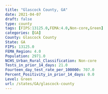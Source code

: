 ```yaml
---
title: "Glascock County, GA"
date: 2021-04-07
draft: false
type: county
tags: [FIPS:13125.0,FEMA:4.0,Non-core,Green]
categories: [GA]
County: Glascock County
State: GA
FIPS: 13125.0
FEMA_Region: 4.0
Population: 2971.0
NCHS_Urban_Rural_Classification: Non-core
Tests_in_prior_14_days: 21.0
Fourteen_day_test_rate_per_100000: 707.0
Percent_Positivity_in_prior_14_days: 0.0
Level: Green
url: /states/GA/glascock-county
---
```



